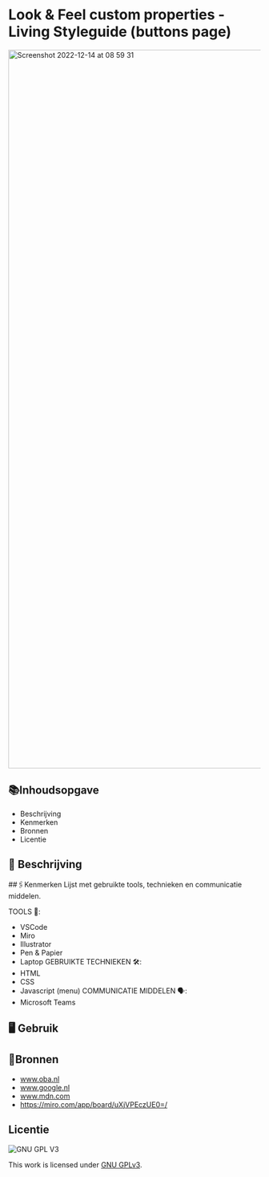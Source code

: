 

# Look & Feel custom properties - Living Styleguide (buttons page)


<img width="1433" alt="Screenshot 2022-12-14 at 08 59 31" src="https://user-images.githubusercontent.com/94745953/207539844-daaa4942-11f9-4cd6-8bb3-787bc63a5329.png">





## 📚Inhoudsopgave
- Beschrijving
- Kenmerken
- Bronnen
- Licentie

## 📝 Beschrijving


##🖇Kenmerken
Lijst met gebruikte tools, technieken en communicatie middelen.

TOOLS 🧰:
- VSCode
- Miro
- Illustrator
- Pen & Papier
- Laptop
GEBRUIKTE TECHNIEKEN 🛠️:
- HTML
- CSS
- Javascript (menu)
 COMMUNICATIE MIDDELEN 🗣️:
- Microsoft Teams

## 🖥 Gebruik




## 📌Bronnen
- www.oba.nl
- www.google.nl
- www.mdn.com
- https://miro.com/app/board/uXjVPEczUE0=/

## Licentie

![GNU GPL V3](https://www.gnu.org/graphics/gplv3-127x51.png)

This work is licensed under [GNU GPLv3](./LICENSE).
